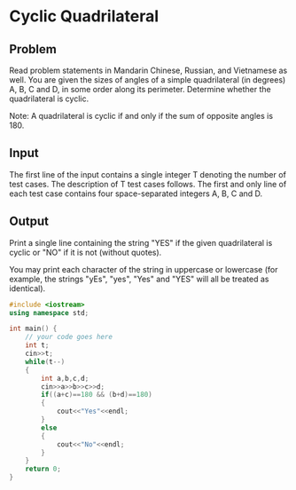 # Cyclic Quadrilateral
## Problem
Read problem statements in Mandarin Chinese, Russian, and Vietnamese as well.
You are given the sizes of angles of a simple quadrilateral (in degrees) A, B, C and D, in some order along its perimeter. Determine whether the quadrilateral is cyclic.

Note: A quadrilateral is cyclic if and only if the sum of opposite angles is 180.

## Input
The first line of the input contains a single integer T denoting the number of test cases. The description of T test cases follows.
The first and only line of each test case contains four space-separated integers A, B, C and D.
## Output
Print a single line containing the string "YES" if the given quadrilateral is cyclic or "NO" if it is not (without quotes).

You may print each character of the string in uppercase or lowercase (for example, the strings "yEs", "yes", "Yes" and "YES" will all be treated as identical).

```cpp
#include <iostream>
using namespace std;

int main() {
	// your code goes here
	int t;
	cin>>t;
	while(t--)
	{
	    int a,b,c,d;
	    cin>>a>>b>>c>>d;
	    if((a+c)==180 && (b+d)==180)
	    {
	        cout<<"Yes"<<endl;
	    }
	    else
	    {
	        cout<<"No"<<endl;
	    }
	}
	return 0;
}
```